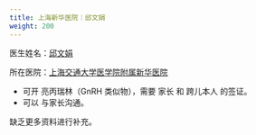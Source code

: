```yaml
---
title: 上海新华医院｜邱文娟
weight: 200
---
```


医生姓名：[邱文娟](https://www.haodf.com/doctor/12422.html)

所在医院：[上海交通大学医学院附属新华医院](https://amap.com/place/B00155KEIX)

- 可开 亮丙瑞林（GnRH 类似物），需要 家长 和 跨儿本人 的签证。
- 可以 与家长沟通。

缺乏更多资料进行补充。
